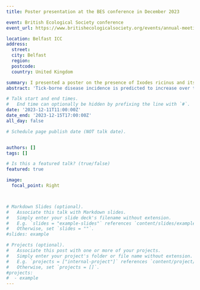 ```yaml
---
title: Poster presentation at the BES conference in December 2023

event: British Ecological Society conference
event_url: https://www.britishecologicalsociety.org/events/annual-meeting-2023/

location: Belfast ICC 
address:
  street: 
  city: Belfast
  region: 
  postcode: 
  country: United Kingdom

summary: I presented a poster on the presence of Ixodes ricinus and its associated pathogens/endosymbionts on the Isle of Wight at the British Ecological Society conference in December 2023
abstract: 'Tick-borne disease incidence is predicted to increase over the next decade so it’s important to understand drivers of tick density and pathogen prevalence. Deer are important reproduction hosts for ticks and are known to drive their abundance. Thus, the aim of this study was to investigate tick density and pathogen prevalence in an island where deer are absent. Questing nymphs (n=155) were collected in 2018 and 2021 at 26 sites on the Isle of Wight and were tested for a range of pathogens and endosymbionts. Questing nymph density was significantly higher in sites were livestock grazed, indicating that cattle and sheep could drive tick abundance in the absence of deer. *Anaplasma phagocytophilum* was detected in 40.6% of questing nymphs, *Babesia divergens* & *Rickettsia helvetica* in 1.3% and *Borrelia valaisiana* & *Borrelia miyamotoi* in 0.6% of questing nymphs. *Rickettsiella* (65.8%), *Midichloria* (63.9%) and *Spiroplasma ixodetis* (1.3%) were also detected. '

# Talk start and end times.
#   End time can optionally be hidden by prefixing the line with `#`.
date: '2023-12-11T11:00:00Z'
date_end: '2023-12-15T17:00:00Z'
all_day: false

# Schedule page publish date (NOT talk date).


authors: []
tags: []

# Is this a featured talk? (true/false)
featured: true

image:
  focal_point: Right



# Markdown Slides (optional).
#   Associate this talk with Markdown slides.
#   Simply enter your slide deck's filename without extension.
#   E.g. `slides = "example-slides"` references `content/slides/example-slides.md`.
#   Otherwise, set `slides = ""`.
#slides: example

# Projects (optional).
#   Associate this post with one or more of your projects.
#   Simply enter your project's folder or file name without extension.
#   E.g. `projects = ["internal-project"]` references `content/project/deep-learning/index.md`.
#   Otherwise, set `projects = []`.
#projects:
#  - example
---
```


